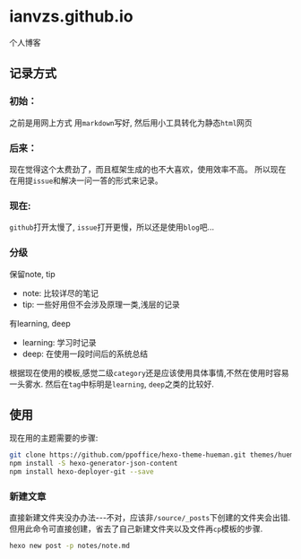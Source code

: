 # ianvzs.github.io
个人博客

## 记录方式
### 初始：
之前是用网上方式 用`markdown`写好, 然后用小工具转化为静态`html`网页
### 后来：
现在觉得这个太费劲了，而且框架生成的也不大喜欢，使用效率不高。 所以现在在用提`issue`和解决一问一答的形式来记录。

### 现在:
`github`打开太慢了, `issue`打开更慢，所以还是使用`blog`吧...

### 分级
保留note, tip
- note: 比较详尽的笔记
- tip: 一些好用但不会涉及原理一类,浅层的记录

有learning, deep
- learning: 学习时记录
- deep: 在使用一段时间后的系统总结

根据现在使用的模板,感觉二级`category`还是应该使用具体事情,不然在使用时容易一头雾水.
然后在`tag`中标明是`learning`, `deep`之类的比较好.

## 使用
现在用的主题需要的步骤:
```bash
git clone https://github.com/ppoffice/hexo-theme-hueman.git themes/hueman
npm install -S hexo-generator-json-content
npm install hexo-deployer-git --save
```

### 新建文章
直接新建文件夹没办办法---不对，应该非`/source/_posts`下创建的文件夹会出错.
但用此命令可直接创建，省去了自己新建文件夹以及文件再`cp`模板的步骤.
```bash
hexo new post -p notes/note.md
```
